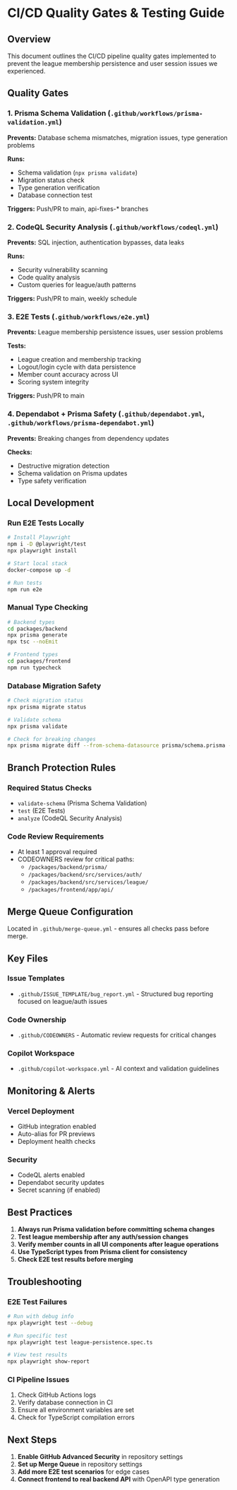 # CI/CD Quality Gates & Testing Guide

## Overview
This document outlines the CI/CD pipeline quality gates implemented to prevent the league membership persistence and user session issues we experienced.

## Quality Gates

### 1. Prisma Schema Validation (`.github/workflows/prisma-validation.yml`)
**Prevents:** Database schema mismatches, migration issues, type generation problems

**Runs:**
- Schema validation (`npx prisma validate`)
- Migration status check
- Type generation verification
- Database connection test

**Triggers:** Push/PR to main, api-fixes-* branches

### 2. CodeQL Security Analysis (`.github/workflows/codeql.yml`)
**Prevents:** SQL injection, authentication bypasses, data leaks

**Runs:**
- Security vulnerability scanning
- Code quality analysis
- Custom queries for league/auth patterns

**Triggers:** Push/PR to main, weekly schedule

### 3. E2E Tests (`.github/workflows/e2e.yml`)
**Prevents:** League membership persistence issues, user session problems

**Tests:**
- League creation and membership tracking
- Logout/login cycle with data persistence
- Member count accuracy across UI
- Scoring system integrity

**Triggers:** Push/PR to main

### 4. Dependabot + Prisma Safety (`.github/dependabot.yml`, `.github/workflows/prisma-dependabot.yml`)
**Prevents:** Breaking changes from dependency updates

**Checks:**
- Destructive migration detection
- Schema validation on Prisma updates
- Type safety verification

## Local Development

### Run E2E Tests Locally
```bash
# Install Playwright
npm i -D @playwright/test
npx playwright install

# Start local stack
docker-compose up -d

# Run tests
npm run e2e
```

### Manual Type Checking
```bash
# Backend types
cd packages/backend
npx prisma generate
npx tsc --noEmit

# Frontend types  
cd packages/frontend
npm run typecheck
```

### Database Migration Safety
```bash
# Check migration status
npx prisma migrate status

# Validate schema
npx prisma validate

# Check for breaking changes
npx prisma migrate diff --from-schema-datasource prisma/schema.prisma --to-schema-datamodel prisma/schema.prisma
```

## Branch Protection Rules

### Required Status Checks
- `validate-schema` (Prisma Schema Validation)
- `test` (E2E Tests)  
- `analyze` (CodeQL Security Analysis)

### Code Review Requirements
- At least 1 approval required
- CODEOWNERS review for critical paths:
  - `/packages/backend/prisma/`
  - `/packages/backend/src/services/auth/`
  - `/packages/backend/src/services/league/`
  - `/packages/frontend/app/api/`

## Merge Queue Configuration
Located in `.github/merge-queue.yml` - ensures all checks pass before merge.

## Key Files

### Issue Templates
- `.github/ISSUE_TEMPLATE/bug_report.yml` - Structured bug reporting focused on league/auth issues

### Code Ownership
- `.github/CODEOWNERS` - Automatic review requests for critical changes

### Copilot Workspace
- `.github/copilot-workspace.yml` - AI context and validation guidelines

## Monitoring & Alerts

### Vercel Deployment
- GitHub integration enabled
- Auto-alias for PR previews
- Deployment health checks

### Security
- CodeQL alerts enabled
- Dependabot security updates
- Secret scanning (if enabled)

## Best Practices

1. **Always run Prisma validation before committing schema changes**
2. **Test league membership after any auth/session changes**
3. **Verify member counts in all UI components after league operations**
4. **Use TypeScript types from Prisma client for consistency**
5. **Check E2E test results before merging**

## Troubleshooting

### E2E Test Failures
```bash
# Run with debug info
npx playwright test --debug

# Run specific test
npx playwright test league-persistence.spec.ts

# View test results
npx playwright show-report
```

### CI Pipeline Issues
1. Check GitHub Actions logs
2. Verify database connection in CI
3. Ensure all environment variables are set
4. Check for TypeScript compilation errors

## Next Steps

1. **Enable GitHub Advanced Security** in repository settings
2. **Set up Merge Queue** in repository settings
3. **Add more E2E test scenarios** for edge cases
4. **Connect frontend to real backend API** with OpenAPI type generation
